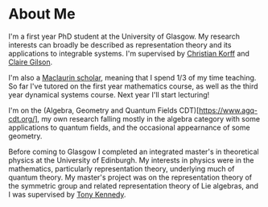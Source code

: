# About Me
I'm a first year PhD student at the University of Glasgow.
My research interests can broadly be described as representation theory and its applications to integrable systems.
I'm supervised by [Christian Korff](https://sites.google.com/view/christiankorff/home/) and [Claire Gilson](https://www.gla.ac.uk/schools/mathematicsstatistics/staff/clairegilson/).

I'm also a [Maclaurin scholar](https://www.gla.ac.uk/schools/mathematicsstatistics/research/postgraduate/#themaclaurinscholarship), meaning that I spend 1/3 of my time teaching. So far I've tutored on the first year mathematics course, as well as the third year dynamical systems course. Next year I'll start lecturing!

I'm on the (Algebra, Geometry and Quantum Fields CDT)[https://www.agq-cdt.org/], my own research falling mostly in the algebra category with some applications to quantum fields, and the occasional appearnance of some geometry.

Before coming to Glasgow I completed an integrated master's in theoretical physics at the University of Edinburgh. My interests in physics were in the mathematics, particularly representation theory, underlying much of quantum theory. My master's project was on the representation theory of the symmetric group and related representation theory of Lie algebras, and I was supervised by [Tony Kennedy](https://www.ph.ed.ac.uk/people/tony-kennedy).
